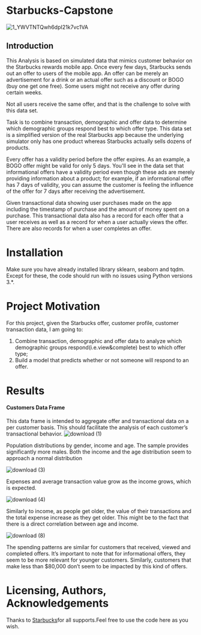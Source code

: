 # Starbucks-Capstone
![1_YWVTNTQwh6dpI21k7vc1VA](https://user-images.githubusercontent.com/39211262/82521307-e8daf800-9b43-11ea-97f5-1e65affca8c0.png)

## Introduction
This Analysis is based on simulated data that mimics customer behavior on the Starbucks rewards mobile app. Once every few days, Starbucks sends out an offer to users of the mobile app. An offer can be merely an advertisement for a drink or an actual offer such as a discount or BOGO (buy one get one free). Some users might not receive any offer during certain weeks.

Not all users receive the same offer, and that is the challenge to solve with this data set.

Task is to combine transaction, demographic and offer data to determine which demographic groups respond best to which offer type. This data set is a simplified version of the real Starbucks app because the underlying simulator only has one product whereas Starbucks actually sells dozens of products.

Every offer has a validity period before the offer expires. As an example, a BOGO offer might be valid for only 5 days. You'll see in the data set that informational offers have a validity period even though these ads are merely providing information about a product; for example, if an informational offer has 7 days of validity, you can assume the customer is feeling the influence of the offer for 7 days after receiving the advertisement.

Given transactional data showing user purchases made on the app including the timestamp of purchase and the amount of money spent on a purchase. This transactional data also has a record for each offer that a user receives as well as a record for when a user actually views the offer. There are also records for when a user completes an offer.

# Installation
Make sure you have already installed library sklearn, seaborn and tqdm. Except for these, the code should run with no issues using Python versions 3.*.

# Project Motivation
For this project, given the Starbucks offer, customer profile, customer transaction data, I am going to:
1. Combine transaction, demographic and offer data to analyze which demographic groups respond(i.e.view&complete) best to which offer type;
2. Build a model that predicts whether or not someone will respond to an offer.


# Results
#### Customers Data Frame
This data frame is intended to aggregate offer and transactional data on a per customer basis. This should facilitate the analysis of each customer’s transactional behavior.
![download (1)](https://user-images.githubusercontent.com/39211262/82524901-b0d8b280-9b4d-11ea-9901-b959d8e7beb5.png)

Population distributions by gender, income and age. The sample provides significantly more males. Both the income and the age distribution seem to approach a normal distribution

![download (3)](https://user-images.githubusercontent.com/39211262/82524962-df568d80-9b4d-11ea-8b88-225b41962884.png)

Expenses and average transaction value grow as the income grows, which is expected.

![download (4)](https://user-images.githubusercontent.com/39211262/82524964-e1205100-9b4d-11ea-9496-3fb26dcdd105.png)

Similarly to income, as people get older, the value of their transactions and the total expense increase as they get older. This might be to the fact that there is a direct correlation between age and income.

![download (8)](https://user-images.githubusercontent.com/39211262/82525033-0ad97800-9b4e-11ea-96a4-efd78bbbe991.png)

The spending patterns are similar for customers that received, viewed and completed offers. It’s important to note that for informational offers, they seem to be more relevant for younger customers. Similarly, customers that make less than $80,000 don’t seem to be impacted by this kind of offers.

# Licensing, Authors, Acknowledgements
Thanks to [Starbucks](https://www.starbucks.com/)for all supports.Feel free to use the code here as you wish.
